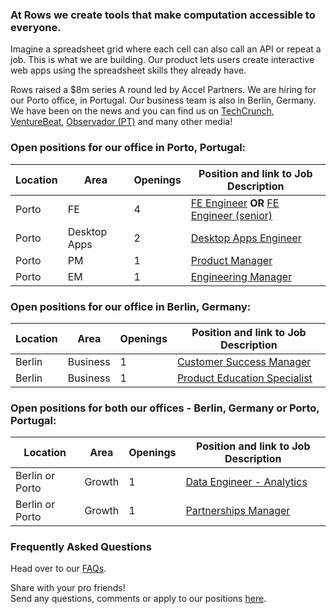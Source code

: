 ### At Rows we create tools that make computation accessible to everyone.

Imagine a spreadsheet grid where each cell can also call an API or repeat a job. This is what we are building. Our product lets users create interactive web apps using the spreadsheet skills they already have.

Rows raised a $8m series A round led by Accel Partners. We are hiring for our Porto office, in Portugal. Our business team is also in Berlin, Germany. We have been on the news and you can find us on [TechCrunch](https://tcrn.ch/2LnB1r0), [VentureBeat](https://bit.ly/2IGwgHS), [Observador (PT)](https://bit.ly/2rZV0Ar) and many other media!

### Open positions for our office in Porto, Portugal:

| Location        | Area         | Openings | Position and link to Job Description |
| --------------- | ------------ | -------- | --------------- |
|Porto            | FE           | 4        | [FE Engineer](/job%20descriptions/FE%20engineer_Porto.md) **OR** [FE Engineer (senior)](/job%20descriptions/FE%20engineer%20(senior)_Porto.md) |    
|Porto            | Desktop Apps | 2        | [Desktop Apps Engineer](/job%20descriptions/Desktop-Apps-Engineer-(Senior)_Porto.md)
|Porto            | PM           | 1        | [Product Manager](/job%20descriptions/Product%20Manager_Porto.md)|
|Porto            | EM           | 1        | [Engineering Manager](https://github.com/dashdash/hiring/blob/master/job%20descriptions/Engineering%20Manager_Porto.md)|


### Open positions for our office in Berlin, Germany:

| Location        | Area         | Openings | Position and link to Job Description |
| --------------- | ------------ | -------- | --------------- |
|Berlin           | Business     | 1        | [Customer Success Manager](/job%20descriptions/Customer%20Success%20Manager_Berlin.md)      |
|Berlin           | Business     | 1        | [Product Education Specialist](/job%20descriptions/Product%20Education%20Specialist.md)      |


### Open positions for both our offices - Berlin, Germany or Porto, Portugal:

| Location        | Area         | Openings | Position and link to Job Description |
| --------------- | ------------ | -------- | ------------------------------------ |
|Berlin or Porto  | Growth       | 1        | [Data Engineer - Analytics](/job%20descriptions/Data%20Engineer%20-%20Analytics.md)|
|Berlin or Porto  | Growth       | 1        | [Partnerships Manager](https://github.com/dashdash/hiring/blob/master/job%20descriptions/Partnerships%20Manager.md)

### Frequently Asked Questions
Head over to our [FAQs](/FAQs.md).

Share with your pro friends!  
Send any questions, comments or apply to our positions [here](mailto:join@rows.com).
